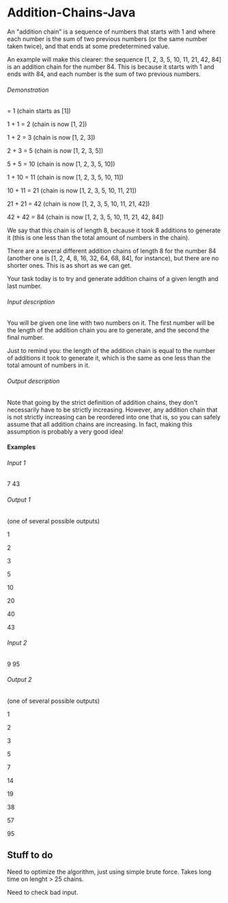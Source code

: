 # Addition-Chains-Java
An "addition chain" is a sequence of numbers that starts with 1 and where each number is the sum of two previous numbers (or the same number taken twice), and that ends at some predetermined value.

An example will make this clearer: the sequence [1, 2, 3, 5, 10, 11, 21, 42, 84] is an addition chain for the number 84. This is because it starts with 1 and ends with 84, and each number is the sum of two previous numbers.

###### Demonstration

= 1             (chain starts as [1])
                
1 + 1   = 2     (chain is now [1, 2]) 

1 + 2   = 3     (chain is now [1, 2, 3]) 

2 + 3   = 5     (chain is now [1, 2, 3, 5]) 

5 + 5   = 10    (chain is now [1, 2, 3, 5, 10]) 

1 + 10  = 11    (chain is now [1, 2, 3, 5, 10, 11]) 

10 + 11 = 21    (chain is now [1, 2, 3, 5, 10, 11, 21]) 

21 + 21 = 42    (chain is now [1, 2, 3, 5, 10, 11, 21, 42]) 

42 + 42 = 84    (chain is now [1, 2, 3, 5, 10, 11, 21, 42, 84]) 


We say that this chain is of length 8, because it took 8 additions to generate it (this is one less than the total amount of numbers in the chain).

There are a several different addition chains of length 8 for the number 84 (another one is [1, 2, 4, 8, 16, 32, 64, 68, 84], for instance), but there are no shorter ones. This is as short as we can get.

Your task today is to try and generate addition chains of a given length and last number.

###### Input description

You will be given one line with two numbers on it. The first number will be the length of the addition chain you are to generate, and the second the final number.

Just to remind you: the length of the addition chain is equal to the number of additions it took to generate it, which is the same as one less than the total amount of numbers in it.

###### Output description

Note that going by the strict definition of addition chains, they don't necessarily have to be strictly increasing. However, any addition chain that is not strictly increasing can be reordered into one that is, so you can safely assume that all addition chains are increasing. In fact, making this assumption is probably a very good idea!


#### Examples

###### Input 1

7 43

###### Output 1

(one of several possible outputs)

1

2

3

5

10

20

40

43

###### Input 2

9 95

###### Output 2

(one of several possible outputs)

1

2

3

5

7

14

19

38

57

95

## Stuff to do

Need to optimize the algorithm, just using simple brute force. Takes long time on lenght > 25 chains.

Need to check bad input.
